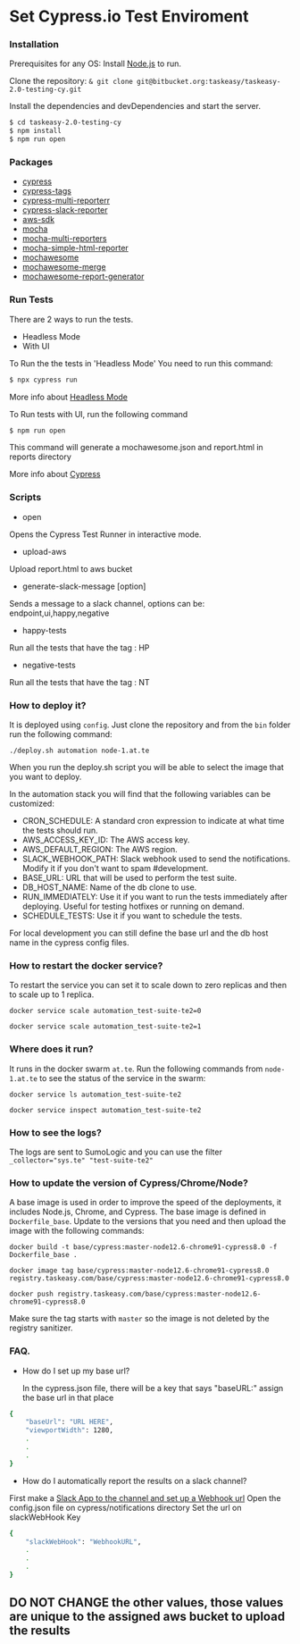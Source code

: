 # Set Cypress.io Test Enviroment

### Installation

Prerequisites for any OS:
Install [Node.js](https://nodejs.org/) to run.

Clone the repository:
`& git clone git@bitbucket.org:taskeasy/taskeasy-2.0-testing-cy.git`

Install the dependencies and devDependencies and start the server.

```sh
$ cd taskeasy-2.0-testing-cy
$ npm install
$ npm run open
```

### Packages

- [cypress](https://github.com/cypress-io/cypress#readme)
- [cypress-tags](https://github.com/annaet/cypress-tags)
- [cypress-multi-reporterr](https://github.com/you54f/cypress-multi-reporters#readme)
- [cypress-slack-reporter](https://github.com/you54f/cypress-slack-reporter#readme)
- [aws-sdk](https://github.com/aws/aws-sdk-js#readme)
- [mocha](https://github.com/mochajs/mocha#readme)
- [mocha-multi-reporters](https://github.com/stanleyhlng/mocha-multi-reporters#readme)
- [mocha-simple-html-reporter](https://github.com/blond/mocha-simple-html-reporter#readme)
- [mochawesome](https://github.com/adamgruber/mochawesome#readme)
- [mochawesome-merge](https://github.com/Antontelesh/mochawesome-merge#readme)
- [mochawesome-report-generator](https://github.com/adamgruber/mochawesome-report-generator#readme)

### Run Tests

There are 2 ways to run the tests.

- Headless Mode
- With UI

To Run the the tests in 'Headless Mode' You need to run this command:

```sh
$ npx cypress run
```

More info about [Headless Mode](https://docs.cypress.io/guides/guides/command-line.html#cypress-run)

To Run tests with UI, run the following command

```sh
$ npm run open
```

This command will generate a mochawesome.json and report.html in reports directory

More info about [Cypress](https://docs.cypress.io/guides/overview/why-cypress.html#In-a-nutshell)

### Scripts

* open 

Opens the Cypress Test Runner in interactive mode.

* upload-aws

Upload report.html to aws bucket

* generate-slack-message [option]

Sends a message to a slack channel, options can be: endpoint,ui,happy,negative

* happy-tests

Run all the tests that have the tag : HP

* negative-tests

Run all the tests that have the tag : NT

### How to deploy it?
It is deployed using `config`. Just clone the repository and from the `bin` folder run the following command:

```./deploy.sh automation node-1.at.te```

When you run the deploy.sh script you will be able to select the image that you want to deploy.

In the automation stack you will find that the following variables can be customized:

- CRON_SCHEDULE: A standard cron expression to indicate at what time the tests should run.
- AWS_ACCESS_KEY_ID: The AWS access key.
- AWS_DEFAULT_REGION: The AWS region.
- SLACK_WEBHOOK_PATH: Slack webhook used to send the notifications. Modify it if you don't want to spam #development.
- BASE_URL: URL that will be used to perform the test suite.
- DB_HOST_NAME: Name of the db clone to use.
- RUN_IMMEDIATELY: Use it if you want to run the tests immediately after deploying. Useful for testing hotfixes or running on demand.
- SCHEDULE_TESTS: Use it if you want to schedule the tests.

For local development you can still define the base url and the db host name in the cypress config files.

### How to restart the docker service?
To restart the service you can set it to scale down to zero replicas and then to scale up to 1 replica.

`docker service scale automation_test-suite-te2=0`

`docker service scale automation_test-suite-te2=1`


### Where does it run?
It runs in the docker swarm `at.te`. Run the following commands from `node-1.at.te` to see the status of the service in the swarm:

```docker service ls automation_test-suite-te2```

```docker service inspect automation_test-suite-te2```

### How to see the logs?
The logs are sent to SumoLogic and you can use the filter `_collector="sys.te" "test-suite-te2"`


### How to update the version of Cypress/Chrome/Node?
A base image is used in order to improve the speed of the deployments, it includes Node.js, Chrome, and Cypress. The base image is defined in `Dockerfile_base`. 
Update to the versions that you need and then upload the image with the following commands:



```docker build -t base/cypress:master-node12.6-chrome91-cypress8.0 -f Dockerfile_base .```

```docker image tag base/cypress:master-node12.6-chrome91-cypress8.0 registry.taskeasy.com/base/cypress:master-node12.6-chrome91-cypress8.0```

```docker push registry.taskeasy.com/base/cypress:master-node12.6-chrome91-cypress8.0```


Make sure the tag starts with `master` so the image is not deleted by the registry sanitizer.



### FAQ.

- How do I set up my base url?

  In the cypress.json file, there will be a key that says "baseURL:" assign the base url in that place

```sh
{
    "baseUrl": "URL HERE",
    "viewportWidth": 1280,
    .
    .
    .
}
```

* How do I automatically report the results on a slack channel?

First make a [Slack App to the channel and set up a Webhook url](https://api.slack.com/messaging/webhooks)
 Open the config.json file on cypress/notifications directory
 Set the url on slackWebHook Key

```sh
{
    "slackWebHook": "WebhookURL",
    .
    .
    .
}
```

## DO NOT CHANGE the other values, those values are unique to the assigned aws bucket to upload the results
